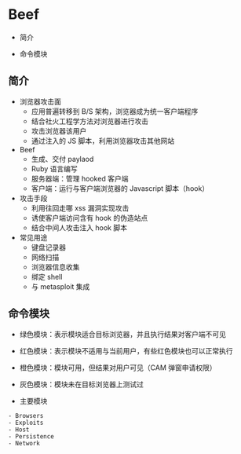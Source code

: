 

# Beef

* 简介

* 命令模块

## 简介

* 浏览器攻击面
    * 应用普遍转移到 B/S 架构，浏览器成为统一客户端程序
    * 结合社火工程学方法对浏览器进行攻击
    * 攻击浏览器该用户
    * 通过注入的 JS 脚本，利用浏览器攻击其他网站
* Beef
    * 生成、交付 paylaod
    * Ruby 语言编写
    * 服务器端：管理 hooked 客户端
    * 客户端：运行与客户端浏览器的 Javascript 脚本（hook）
* 攻击手段
    * 利用往回走哪 xss 漏洞实现攻击
    * 诱使客户端访问含有 hook 的伪造站点
    * 结合中间人攻击注入 hook 脚本
* 常见用途
    * 键盘记录器
    * 网络扫描
    * 浏览器信息收集
    * 绑定 shell
    * 与 metasploit 集成


## 命令模块

* 绿色模块：表示模块适合目标浏览器，并且执行结果对客户端不可见
* 红色模块：表示模块不适用与当前用户，有些红色模块也可以正常执行
* 橙色模块：模块可用，但结果对用户可见（CAM 弹窗申请权限）
* 灰色模块：模块未在目标浏览器上测试过
  
* 主要模块
``` 
- Browsers
- Exploits
- Host
- Persistence
- Network


```

